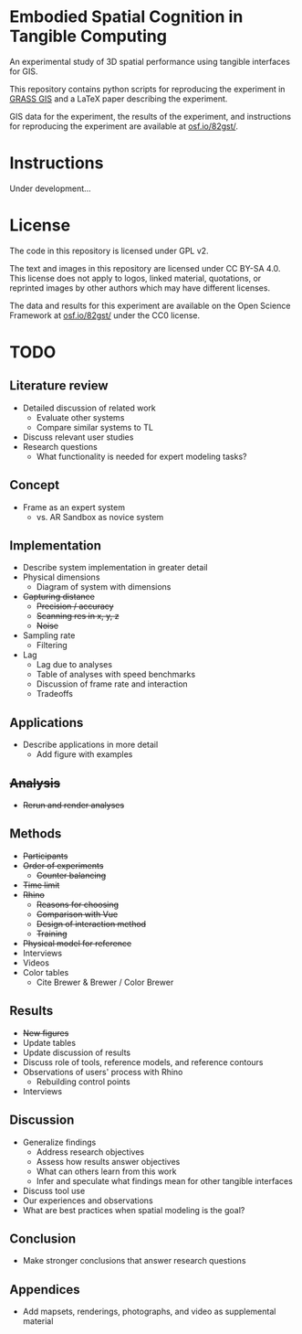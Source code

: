 # Embodied Spatial Cognition in Tangible Computing
An experimental study of 3D spatial performance using tangible interfaces for GIS.

This repository contains python scripts for reproducing the experiment in [GRASS GIS](https://grass.osgeo.org/)
and a LaTeX paper describing the experiment.

GIS data for the experiment, the results of the experiment, and instructions for reproducing the experiment are available at [osf.io/82gst/](https://osf.io/82gst/).

# Instructions
Under development...

# License
The code in this repository is licensed under GPL v2.

The text and images in this repository are licensed under CC BY-SA 4.0. This license does not apply to logos, linked material, quotations, or reprinted images by other authors which may have different licenses.

The data and results for this experiment are available on the Open Science Framework at [osf.io/82gst/](https://osf.io/82gst/) under the CC0 license.

# TODO

## Literature review
* Detailed discussion of related work
   - Evaluate other systems
   - Compare similar systems to TL
* Discuss relevant user studies
* Research questions
   - What functionality is needed for expert modeling tasks?

## Concept
* Frame as an expert system
   - vs. AR Sandbox as novice system

## Implementation
* Describe system implementation in greater detail
* Physical dimensions
   - Diagram of system with dimensions
* ~~Capturing distance~~
   - ~~Precision / accuracy~~
   - ~~Scanning res in x, y, z~~
   - ~~Noise~~
* Sampling rate
   - Filtering
* Lag
   - Lag due to analyses
   - Table of analyses with speed benchmarks
   - Discussion of frame rate and interaction
   - Tradeoffs

## Applications
* Describe applications in more detail
   - Add figure with examples

## ~~Analysis~~
* ~~Rerun and render analyses~~

## Methods
* ~~Participants~~
* ~~Order of experiments~~
   - ~~Counter balancing~~
* ~~Time limit~~
* ~~Rhino~~
   - ~~Reasons for choosing~~
   - ~~Comparison with Vue~~
   - ~~Design of interaction method~~
   - ~~Training~~
* ~~Physical model for reference~~
* Interviews
* Videos
* Color tables
   - Cite Brewer & Brewer / Color Brewer

## Results
* ~~New figures~~
* Update tables
* Update discussion of results
* Discuss role of tools, reference models, and reference contours
* Observations of users' process with Rhino
   - Rebuilding control points
* Interviews

## Discussion
* Generalize findings
   - Address research objectives
   - Assess how results answer objectives
   - What can others learn from this work
   - Infer and speculate what findings mean for other tangible interfaces
* Discuss tool use
* Our experiences and observations
* What are best practices when spatial modeling is the goal?

## Conclusion
* Make stronger conclusions that answer research questions

## Appendices
* Add mapsets, renderings, photographs, and video as supplemental material
